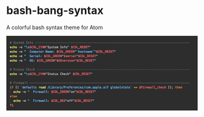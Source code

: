 # bash-bang-syntax

A colorful bash syntax theme for Atom

![A screenshot of your theme](https://raw.githubusercontent.com/nlscott/bash-bang-syntax/master/bash-bang-syntax.png)
